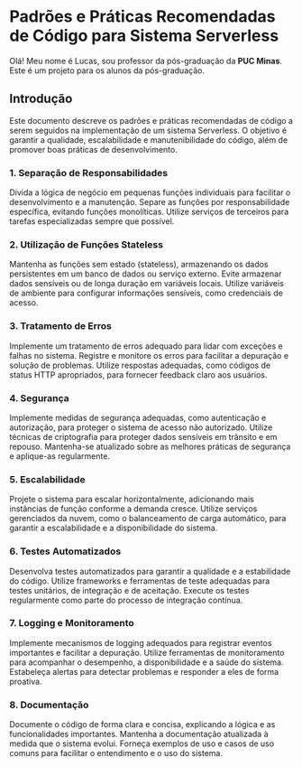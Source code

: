 # Padrões e Práticas Recomendadas de Código para Sistema Serverless

Olá! Meu nome é Lucas, sou professor da pós-graduação da **PUC Minas**. Este é um projeto para os alunos da pós-graduação.

## Introdução
Este documento descreve os padrões e práticas recomendadas de código a serem seguidos na implementação de um sistema Serverless. O objetivo é garantir a qualidade, escalabilidade e manutenibilidade do código, além de promover boas práticas de desenvolvimento.

### 1. Separação de Responsabilidades
Divida a lógica de negócio em pequenas funções individuais para facilitar o desenvolvimento e a manutenção.
Separe as funções por responsabilidade específica, evitando funções monolíticas.
Utilize serviços de terceiros para tarefas especializadas sempre que possível.

### 2. Utilização de Funções Stateless
Mantenha as funções sem estado (stateless), armazenando os dados persistentes em um banco de dados ou serviço externo.
Evite armazenar dados sensíveis ou de longa duração em variáveis locais.
Utilize variáveis de ambiente para configurar informações sensíveis, como credenciais de acesso.

### 3. Tratamento de Erros
Implemente um tratamento de erros adequado para lidar com exceções e falhas no sistema.
Registre e monitore os erros para facilitar a depuração e solução de problemas.
Utilize respostas adequadas, como códigos de status HTTP apropriados, para fornecer feedback claro aos usuários.

### 4. Segurança
Implemente medidas de segurança adequadas, como autenticação e autorização, para proteger o sistema de acesso não autorizado.
Utilize técnicas de criptografia para proteger dados sensíveis em trânsito e em repouso.
Mantenha-se atualizado sobre as melhores práticas de segurança e aplique-as regularmente.

### 5. Escalabilidade
Projete o sistema para escalar horizontalmente, adicionando mais instâncias de função conforme a demanda cresce.
Utilize serviços gerenciados da nuvem, como o balanceamento de carga automático, para garantir a escalabilidade e a disponibilidade do sistema.

### 6. Testes Automatizados
Desenvolva testes automatizados para garantir a qualidade e a estabilidade do código.
Utilize frameworks e ferramentas de teste adequadas para testes unitários, de integração e de aceitação.
Execute os testes regularmente como parte do processo de integração contínua.

### 7. Logging e Monitoramento
Implemente mecanismos de logging adequados para registrar eventos importantes e facilitar a depuração.
Utilize ferramentas de monitoramento para acompanhar o desempenho, a disponibilidade e a saúde do sistema.
Estabeleça alertas para detectar problemas e responder a eles de forma proativa.

### 8. Documentação
Documente o código de forma clara e concisa, explicando a lógica e as funcionalidades importantes.
Mantenha a documentação atualizada à medida que o sistema evolui.
Forneça exemplos de uso e casos de uso comuns para facilitar o entendimento e o uso do sistema.